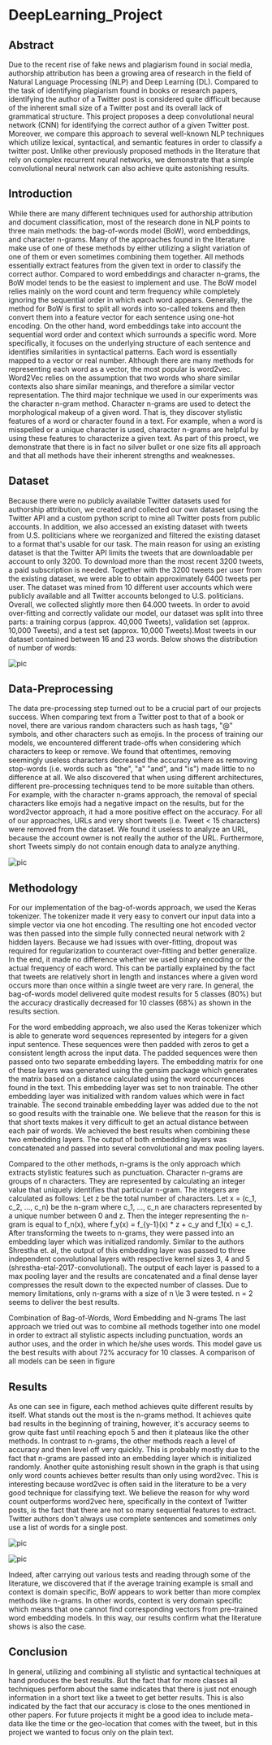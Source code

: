 # DeepLearning_Project

## Abstract

Due to the recent rise of fake news and plagiarism found in social media, authorship attribution has been a growing area of research in the field of Natural Language Processing (NLP) and Deep Learning (DL). Compared to the task of identifying plagiarism found in books or research papers, identifying the author of a Twitter post is considered quite difficult because of the inherent small size of a Twitter post and its overall lack of grammatical structure. This project proposes a deep convolutional neural network (CNN) for identifying the correct author of a given Twitter post. Moreover, we compare this approach to several well-known NLP techniques which utilize lexical, syntactical, and semantic features in order to classify a twitter post. Unlike other previously proposed methods in the literature that rely on complex recurrent neural networks, we demonstrate that a simple convolutional neural network can also achieve quite astonishing results.

## Introduction

While there are many different techniques used for authorship attribution and document classification, most of the research done in NLP points to three main methods: the bag-of-words model (BoW), word embeddings, and character n-grams. Many of the approaches found in the literature make use of one of these methods by either utilizing a slight variation of one of them or even sometimes combining them together. All methods essentially extract features from the given text in order to classify the correct author. Compared to word embeddings and character n-grams, the BoW model tends to be the easiest to implement and use. The BoW model relies mainly on the word count and term frequency while completely ignoring the sequential order in which each word appears. Generally, the method for BoW is first to split all words into so-called tokens and then convert them into a feature vector for each sentence using one-hot encoding. 
On the other hand, word embeddings take into account the sequential word order and context which surrounds a specific word. More specifically, it focuses on the underlying structure of each sentence and identifies similarities in syntactical patterns. Each word is essentially mapped to a vector or real number. Although there are many methods for representing each word as a vector, the most popular is word2vec. Word2Vec relies on the assumption that two words who share similar contexts also share similar meanings, and therefore a similar vector representation. The third major technique we used in our experiments was the character n-gram method. Character n-grams are used to detect the morphological makeup of a given word. That is, they discover stylistic features of a word or character found in a text. For example, when a word is misspelled or a unique character is used, character n-grams are helpful by using these features to characterize a given text. As part of this proect, we demonstrate that there is in fact no silver bullet or one size fits all approach and that all methods have their inherent strengths and weaknesses.

## Dataset
Because there were no publicly available Twitter datasets used for authorship attribution, we created and collected our own dataset using the Twitter API and a custom python script to mine all Twitter posts from public accounts. In addition, we also accessed an existing dataset with tweets from U.S. politicians where we reorganized and filtered the existing dataset to a format that's usable for our task. The main reason for using an existing dataset is that the Twitter API limits the tweets that are downloadable per account to only 3200. To download more than the most recent 3200 tweets, a paid subscription is needed. Together with the 3200 tweets per user from the existing dataset, we were able to obtain approximately 6400 tweets per user. The dataset was mined from 10 different user accounts which were publicly available and all Twitter accounts belonged to U.S. politicians. Overall, we collected slightly more then 64.000 tweets. In order to avoid over-fitting and correctly validate our model, our dataset was split into three parts: a training corpus (approx. 40,000 Tweets), validation set (approx. 10,000 Tweets), and a test set (approx. 10,000 Tweets).Most tweets in our dataset contained between 16 and 23 words. Below shows the distribution of number of words:

![pic](Report/dataset.jpg)

## Data-Preprocessing
The data pre-processing step turned out to be a crucial part of our projects success. When comparing text from a Twitter post to that of a book or novel, there are various random characters such as hash tags, "@" symbols, and other characters such as emojis. In the process of training our models, we encountered different trade-offs when considering which characters to keep or remove. We found that oftentimes, removing seemingly useless characters decreased the accuracy where as removing stop-words (i.e. words such as "the", "a" "and", and "is") made little to no difference at all. We also discovered that when using different architectures, different pre-processing techniques tend to be more suitable than others. For example, with the character n-grams approach, the removal of special characters like emojis had a negative impact on the results, but for the word2vector approach, it had a more positive effect on the accuracy.
For all of our approaches, URLs and very short tweets (i.e. Tweet < 15 characters) were removed from the dataset. We found it useless to analyze an URL, because the account owner is not really the author of the URL. Furthermore, short Tweets simply do not contain enough data to analyze anything.

![pic](Report/pipeline1.png)

## Methodology
For our implementation of the bag-of-words approach, we used the Keras tokenizer. The tokenizer made it very easy to convert our input data into a simple vector via one hot encoding. The resulting one hot encoded vector was then passed into the simple fully connected neural network with 2 hidden layers. Because we had issues with over-fitting, dropout was required for regularization to counteract over-fitting and better generalize. In the end, it made no difference whether we used binary encoding or the actual frequency of each word. This can be partially explained by the fact that tweets are relatively short in length and instances where a given word occurs more than once within a single tweet are very rare. In general, the bag-of-words model delivered quite modest results for 5 classes (80%) but the accuracy drastically decreased for 10 classes (68\%) as shown in the results section. 

For the word embedding approach, we also used the Keras tokenizer which is able to generate word sequences represented by integers for a given input sentence. These sequences were then padded with zeros to get a consistent length across the input data. The padded sequences were then passed onto two separate embedding layers. The embedding matrix for one of these layers was generated using the gensim package which generates the matrix based on a distance calculated using the word occurrences found in the text. This embedding layer was set to non trainable. The other embedding layer was initialized with random values which were in fact trainable. The second trainable embedding layer was added due to the not so good results with the trainable one. We believe that the reason for this is that short texts makes it very difficult to get an actual distance between each pair of words. We achieved the best results when combining these two embedding layers. The output of both embedding layers was concatenated and passed into several convolutional and max pooling layers.

Compared to the other methods, n-grams is the only approach which extracts stylistic features such as punctuation. Character n-grams are groups of n characters. They are represented by calculating an integer value that uniquely identifies that particular n-gram. The integers are calculated as follows:
Let z be the total number of characters. Let x = (c_1, c_2, ..., c_n) be the n-gram where c_1, ..., c_n are characters represented by a unique number between 0 and z. Then the integer representing the n-gram is equal to f_n(x), where f_y(x) = f_{y-1}(x) * z + c_y and f_1(x) = c_1.
After transforming the tweets to n-grams, they were passed into an embedding layer which was initialized randomly. Similar to the authors Shrestha et. al, the output of this embedding layer was passed to three independent convolutional layers with respective kernel sizes 3, 4 and 5 (shrestha-etal-2017-convolutional). The output of each layer is passed to a max pooling layer and the results are concatenated and a final dense layer compresses the result down to the expected number of classes. 
Due to memory limitations, only n-grams with a size of n \le 3 were tested. n = 2 seems to deliver the best results.

Combination of Bag-of-Words, Word Embedding and N-grams
The last approach we tried out was to combine all methods together into one model in order to extract all stylistic aspects including punctuation, words an author uses, and the order in which he/she uses words. This model gave us the best results with about 72\% accuracy for 10 classes. A comparison of all models can be seen in figure 

## Results
As one can see in figure, each method achieves quite different results by itself. What stands out the most is the n-grams method. It achieves quite bad results in the beginning of training, however, it's accuracy seems to grow quite fast until reaching epoch 5 and then it plateaus like the other methods. In contrast to n-grams, the other methods reach a level of accuracy and then level off very quickly. This is probably mostly due to the fact that n-grams are passed into an embedding layer which is initialized randomly. Another quite astonishing result shown in the graph is that using only word counts achieves better results than only using word2vec. This is interesting because word2vec is often said in the literature to be a very good technique for classifying text. We believe the reason for why word count outperforms word2vec here, specifically in the context of Twitter posts, is the fact that there are not so many sequential features to extract. Twitter authors don't always use complete sentences and sometimes only use a list of words for a single post.

![pic](Report/validation_accuracy.jpg)



![pic](Report/table.png)

Indeed, after carrying out various tests and reading through some of the literature, we discovered that if the average training example is small and context is domain specific, BoW appears to work better than more complex methods like n-grams. In other words, context is very domain specific which means that one cannot find corresponding vectors from pre-trained word embedding models. In this way, our results confirm what the literature shows is also the case.

## Conclusion
In general, utilizing and combining all stylistic and syntactical techniques at hand produces the best results. But the fact that for more classes all techniques perform about the same indicates that there is just not enough information in a short text like a tweet to get better results. This is also indicated by the fact that our accuracy is close to the ones mentioned in other papers.
For future projects it might be a good idea to include meta-data like the time or the geo-location that comes with the tweet, but in this project we wanted to focus only on the plain text.
